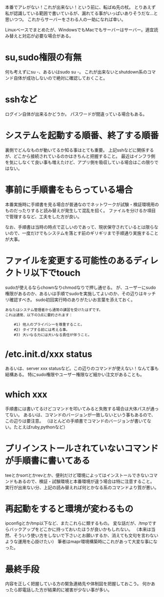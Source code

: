 本番でアレがない！これが出来ない！という前に、転ばぬ先の杖。
とりあえず私が認識している範囲で書いているが、漏れてる事がいっぱいありそうだな…と思いつつ。
これからサーバーをさわる人の一助になれば幸い。

Linuxベースでまとめたが、WindowsでもMacでもサーバーはサーバー。適宜読み替えと対応が必要な場合がある。

# su,sudo権限の有無
何も考えずにsu -、あるいはsudo su -。
これが出来ないとshutdown系のコマンド自体が成功しないので絶対に確認しておくこと。

# sshなど
ログイン自体が出来るかどうか。
パスワードが間違っている場合もある。

# システムを起動する順番、終了する順番
裏側でどんなものが動いてるか知る事はとても重要。
上記sshなどに関係するが、どこから接続されているのかはきちんと把握すること。
最近はインフラ側を気にしなくて良い事も増えたけど、アプリ側を吸収している場合はこの限りではない。

# 事前に手順書をもらっている場合
本番実施時に手順書を見る場合が普通なのでネットワークが試験・検証環境用のものだったりすると読み替えが発生して混乱を招く。
ファイルを分けるか項目で管理するなど、工夫をした方が良い。

なお、手順書は当時の時点で正しいのであって、現状保守されているとは限らないので、一度だけでもシステムを落とす前のギリギリまで手順通り実施することが大事。

# ファイルを変更する可能性のあるディレクトリ以下でtouch
sudoが使えるならchownなりchmodなりで押し通せる。
が、ユーザーにsudo権限があるのか、あるいは手順でsudoを実施してよいのか、その辺りはキッチリ確認すべき。
sudo初回実行時のありがたいお言葉を添えておく。

``` sudo
あなたはシステム管理者から通常の講習を受けたはずです。
これは通常、以下の3点に要約されます：

    #1) 他人のプライバシーを尊重すること。
    #2) タイプする前には考える事。
    #3) 大いなる力には大いなる責任が伴うこと。
```

# /etc.init.d/xxx status
あるいは、server xxx statusなど。この辺りのコマンドが使えない！なんて事も結構ある。
特にsudo権限やユーザー権限など細かい注文があることも。

# which xxx
手順書には書いてるけどコマンドを叩いてみると失敗する場合は大体パスが通ってない。
あるいは、コマンドのバージョンが一致しないという事もあるので、この辺りは要注意。
（ほとんどの手順書でコマンドのバージョンが書いてない。たとえばruby,pythonなど）

# プリインストールされていないコマンドが手順書に書いてある
teeとかsortとかrevとか、便利だけど環境によってはインストールできないコマンドもあるので、検証・試験環境と本番環境が違う場合は特に注意すること。
実行が出来ない分、上記の読み替えれば何とかなる系のコマンドより質が悪い。

# 再起動をすると環境が変わるもの
ipconfigとか/tmp以下など、またこれらに類するもの。
変な話だが、/tmpですらバックアップをどこかに持っておいたほうが良いかもしれない。
（本来は当然、そういう使い方をしないで下さいとお願いするか、消えても文句を言わないような運用を心掛けたい）
筆者はmapr環境構築時にこれがあって大変な事になった。

# 最終手段
内容を正しく把握している方の緊急連絡先や体制図を把握しておこう。
何かあったら即電話した方が結果的に被害が少ない事が多い。
